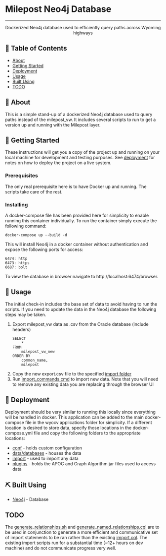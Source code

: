 # Milepost Neo4j Database
---

<p align="center"> Dockerized Neo4j database used to efficiently query paths across Wyoming highways
    <br> 
</p>

## 📝 Table of Contents

- [About](#about)
- [Getting Started](#getting_started)
- [Deployment](#deployment)
- [Usage](#usage)
- [Built Using](#built_using)
- [TODO](#TODO)

## 🧐 About <a name = "about"></a>

This is a simple stand-up of a dockerized Neo4j database used to query paths instead of the milepost_vw. It includes several scripts to run to get a version up and running with the Milepost layer.

## 🏁 Getting Started <a name = "getting_started"></a>

These instructions will get you a copy of the project up and running on your local machine for development and testing purposes. See [deployment](#deployment) for notes on how to deploy the project on a live system.

### Prerequisites

The only real prerequisite here is to have Docker up and running. The scripts take care of the rest.

### Installing

A docker-compose file has been provided here for simplicity to enable running this container individually. To run the container simply execute the following command: 
```
docker-compose up --build -d
```

This will install Neo4j in a docker container without authentication and expose the following ports for access:
```
6474: http
6473: https
6687: bolt
```

To view the database in browser navigate to http://localhost:6474/browser. 

## 🎈 Usage <a name="usage"></a>

The initial check-in includes the base set of data to avoid having to run the scripts. If you need to update the data in the Neo4j database the following steps may be taken. 
1. Export milepost_vw data as .csv from the Oracle database (include headers)
    ```
    SELECT
        *
    FROM
        milepost_vw_new
    ORDER BY
        common_name,
        milepost
    ```
2. Copy the new export.csv file to the specified [import folder](./neo-data/import)
3. Run [import_commands.cmd](./import_commands.cmd) to import new data. Note that you will need to remove any existing data you are replacing through the browser UI


## 🚀 Deployment <a name = "deployment"></a>

Deployment should be very similar to running this locally since everything will be handled in docker. This application can be added to the main docker-compose file in the wyocv applications folder for simplicity. If a different location is desired to store data, specify those locations in the docker-compose.yml file and copy the following folders to the appropriate locations:
- [conf](./neo-data/conf) - holds custom configuration
- [data/databases](./neo-data/data/databases) - houses the data
- [import](./neo-data/import) - used to import any data
- [plugins](./neo-data/plugins) - holds the APOC and Graph Algorithm jar files used to access data

## ⛏️ Built Using <a name = "built_using"></a>

- [Neo4j](https://neo4j.com/) - Database

## TODO <a name="TODO"></a>
The [generate_relationships.sh](./generate_relationships.sh) and [generate_named_relationships.cql](generate_named_relationships.cql) are to be used in conjunction to generate a more efficient and communicative set of import statements to be ran rather than the existing [import.cql](./neo-data/import/import.cql). The existing import scripts run for a substantial time (~12+ hours on dev machine) and do not communicate progress very well.